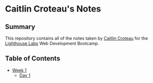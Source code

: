 # Caitlin Croteau's Notes

## Summary

This repository contains all of the notes taken by [Caitlin Croteau](https://github.com/caitlincroteau) for the [Lighthouse Labs](https://www.lighthouselabs.ca/) Web Development Bootcamp.

## Table of Contents

* [Week 1](/Week_1)
  * [Day 1](/Week_1/Day_1)






